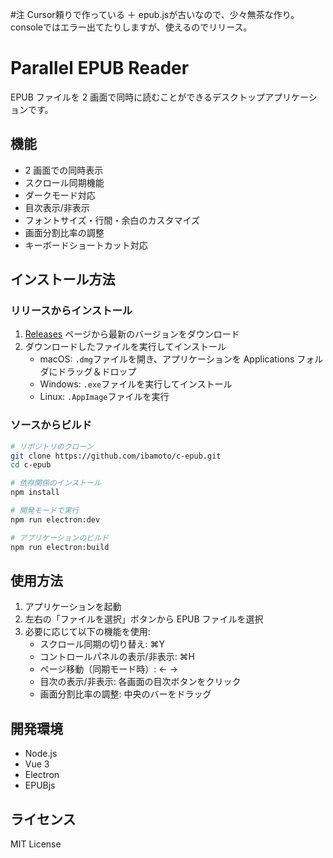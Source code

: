 #注
Cursor頼りで作っている ＋ epub.jsが古いなので、少々無茶な作り。
consoleではエラー出てたりしますが、使えるのでリリース。


# Parallel EPUB Reader

EPUB ファイルを 2 画面で同時に読むことができるデスクトップアプリケーションです。

## 機能

- 2 画面での同時表示
- スクロール同期機能
- ダークモード対応
- 目次表示/非表示
- フォントサイズ・行間・余白のカスタマイズ
- 画面分割比率の調整
- キーボードショートカット対応

## インストール方法

### リリースからインストール

1. [Releases](https://github.com/ibamoto/c-epub/releases) ページから最新のバージョンをダウンロード
2. ダウンロードしたファイルを実行してインストール
   - macOS: `.dmg`ファイルを開き、アプリケーションを Applications フォルダにドラッグ＆ドロップ
   - Windows: `.exe`ファイルを実行してインストール
   - Linux: `.AppImage`ファイルを実行

### ソースからビルド

```bash
# リポジトリのクローン
git clone https://github.com/ibamoto/c-epub.git
cd c-epub

# 依存関係のインストール
npm install

# 開発モードで実行
npm run electron:dev

# アプリケーションのビルド
npm run electron:build
```

## 使用方法

1. アプリケーションを起動
2. 左右の「ファイルを選択」ボタンから EPUB ファイルを選択
3. 必要に応じて以下の機能を使用:
   - スクロール同期の切り替え: ⌘Y
   - コントロールパネルの表示/非表示: ⌘H
   - ページ移動（同期モード時）: ← →
   - 目次の表示/非表示: 各画面の目次ボタンをクリック
   - 画面分割比率の調整: 中央のバーをドラッグ

## 開発環境

- Node.js
- Vue 3
- Electron
- EPUBjs

## ライセンス

MIT License

